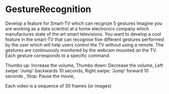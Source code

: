 # GestureRecognition
Develop a feature for Smart-TV which can recgnize 5 gestures
Imagine you are working as a data scientist at a home electronics company which manufactures state of the art smart televisions. You want to develop a cool feature in the smart-TV that can recognise five different gestures performed by the user which will help users control the TV without using a remote. 
The gestures are continuously monitored by the webcam mounted on the TV. Each gesture corresponds to a specific command:

Thumbs up:  Increase the volume,
Thumbs down: Decrease the volume,
Left swipe: 'Jump' backwards 10 seconds,
Right swipe: 'Jump' forward 10 seconds , 
Stop: Pause the movie,
 

Each video is a sequence of 30 frames (or images)
